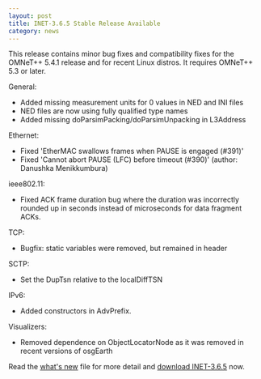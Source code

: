 ```yaml
---
layout: post
title: INET-3.6.5 Stable Release Available
category: news
---
```

This release contains minor bug fixes and compatibility fixes for the OMNeT++ 5.4.1
release and for recent Linux distros. It requires OMNeT++ 5.3 or later.

General:

  - Added missing measurement units for 0 values in NED and INI files
  - NED files are now using fully qualified type names
  - Added missing doParsimPacking/doParsimUnpacking in L3Address

Ethernet:

  - Fixed 'EtherMAC swallows frames when PAUSE is engaged (#391)'
  - Fixed 'Cannot abort PAUSE (LFC) before timeout (#390)'
    (author: Danushka Menikkumbura)

ieee802.11:

  - Fixed ACK frame duration bug where the duration was incorrectly
    rounded up in seconds instead of microseconds for data fragment ACKs.

TCP:

  - Bugfix: static variables were removed, but remained in header

SCTP:

  - Set the DupTsn relative to the localDiffTSN

IPv6:

  - Added constructors in AdvPrefix.

Visualizers:

  - Removed dependence on ObjectLocatorNode as it was removed in recent
    versions of osgEarth

Read the
[what's new](https://github.com/inet-framework/inet/blob/v3.6.5/WHATSNEW) file for more detail and
[download INET-3.6.5](https://github.com/inet-framework/inet/releases/download/v3.6.5/inet-3.6.5-src.tgz)
now.
